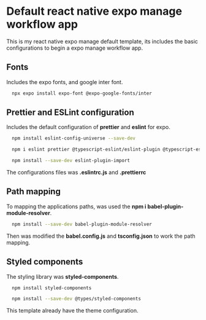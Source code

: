 # Default react native expo manage workflow app

This is my react native expo manage default template, its includes the basic configurations to begin a expo manage workflow app.

## Fonts
Includes the expo fonts, and google inter font.

```bash
  npx expo install expo-font @expo-google-fonts/inter
```

## Prettier and ESLint configuration
Includes the default configuration of <b>prettier</b> and <b>eslint</b> for expo.

```bash
  npm install eslint-config-universe --save-dev

  npm i eslint prettier @typescript-eslint/eslint-plugin @typescript-eslint/parser --save-dev

  npm install --save-dev eslint-plugin-import
```

The configurations files was <b>.eslintrc.js</b> and <b>.prettierrc</b>

## Path mapping
To mapping the applications paths, was used the <b>npm i babel-plugin-module-resolver</b>.

```bash
  npm install --save-dev babel-plugin-module-resolver
```

Then was modified the <b>babel.config.js</b> and <b>tsconfig.json</b> to work the path mapping.

## Styled components
The styling library was <b>styled-components</b>.

```bash
  npm install styled-components

  npm install --save-dev @types/styled-components
```

This template already have the theme configuration.